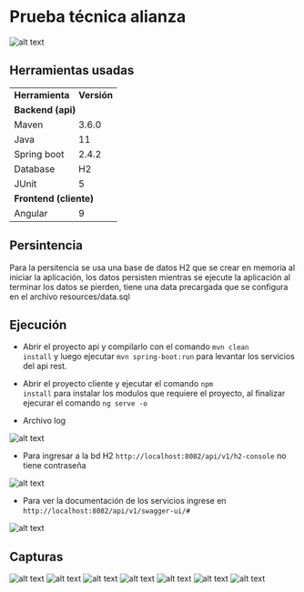 # Prueba técnica alianza

![alt text](capturas/layout_set_logo.png)

## Herramientas usadas


<table>
  <tr>
    <td><b>Herramienta</b></td>
    <td><b>Versión</b></td>
  </tr>
  <tr>
    <td colspan="2"><b>Backend (api)</b></td>
  </tr>
  <tr>
    <td>Maven</td>
    <td>3.6.0</td>
  </tr>
  <tr>
    <td>Java</td>
    <td>11</td>
  </tr>
  <tr>
    <td>Spring boot</td>
    <td>2.4.2</td>
  </tr>
  <tr>
    <td>Database</td>
    <td>H2</td>
  </tr>
  <tr>
    <td>JUnit</td>
    <td>5</td>
  </tr>
 <tr>
    <td colspan="2"><b>Frontend (cliente)</b></td>
  </tr>
  <tr>
    <td>Angular</td>
    <td>9</td>
  </tr>
  
</table>

## Persintencia

Para la persitencia se usa una base de datos H2 que se crear en memoria al iniciar la aplicación, los datos persisten mientras se ejecute la aplicación
al terminar los datos se pierden, tiene una data precargada que se configura en el archivo resources/data.sql 


## Ejecución

- Abrir el proyecto api y compilarlo con el comando <code>mvn clean install</code> y luego ejecutar <code>mvn spring-boot:run</code> para levantar los servicios del api rest.

- Abrir el proyecto cliente y ejecutar el comando <code>npm install</code> para instalar los modulos que requiere el proyecto, al finalizar ejecurar el comando <code>ng serve -o</code> 

- Archivo log

![alt text](capturas/10.PNG)

- Para ingresar a la bd H2 `http://localhost:8082/api/v1/h2-console` no tiene contraseña

![alt text](capturas/08.PNG)

- Para ver la documentación de los servicios ingrese en `http://localhost:8082/api/v1/swagger-ui/#`

![alt text](capturas/09.PNG)



## Capturas 

![alt text](capturas/01.PNG)
![alt text](capturas/02.PNG)
![alt text](capturas/03.PNG)
![alt text](capturas/04.PNG)
![alt text](capturas/05.PNG)
![alt text](capturas/06.PNG)
![alt text](capturas/07.PNG)



